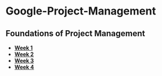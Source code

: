 # Google-Project-Management

## Foundations of Project Management
- [**Week 1**](https://docs.google.com/document/d/1vs0jyZNnafg5Wj3cYU9sHv2BsIh4uMnD6qIxig4dss8/edit?usp=sharing)
- [**Week 2**](https://docs.google.com/document/d/1aitG1kzeR1VnnRRtuNbZlnbqexI8m33xNqK0wILNdJ8/edit?usp=sharing)
- [**Week 3**](https://docs.google.com/document/d/1GmO3QmoBH-y9ASGFeG9ggQbavKH5MiVfWQhBJ21k_aM/edit?usp=sharing)
- [**Week 4**](https://docs.google.com/document/d/1OvVzJSz63e20IpPJE_kU4SOmQwHpQAsxtbbKwpLrudQ/edit?usp=sharing)

